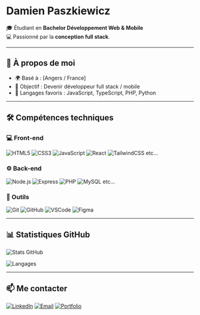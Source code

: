 # Damien Paszkiewicz

🎓 Étudiant en **Bachelor Développement Web & Mobile**  
💻 Passionné par la **conception full stack**.

---

## 🧠 À propos de moi

- 🌍 Basé à : [Angers / France]  
- 🎯 Objectif : Devenir développeur full stack / mobile  
- 🧩 Langages favoris : JavaScript, TypeScript, PHP, Python  

---

## 🛠️ Compétences techniques

### 💻 Front-end
![HTML5](https://img.shields.io/badge/HTML5-E34F26?logo=html5&logoColor=white)
![CSS3](https://img.shields.io/badge/CSS3-1572B6?logo=css3&logoColor=white)
![JavaScript](https://img.shields.io/badge/JavaScript-F7DF1E?logo=javascript&logoColor=black)
![React](https://img.shields.io/badge/React-61DAFB?logo=react&logoColor=black)
![TailwindCSS](https://img.shields.io/badge/TailwindCSS-06B6D4?logo=tailwindcss&logoColor=white)
etc...

### ⚙️ Back-end
![Node.js](https://img.shields.io/badge/Node.js-339933?logo=node.js&logoColor=white)
![Express](https://img.shields.io/badge/Express-000000?logo=express&logoColor=white)
![PHP](https://img.shields.io/badge/PHP-777BB4?logo=php&logoColor=white)
![MySQL](https://img.shields.io/badge/MySQL-4479A1?logo=mysql&logoColor=white)
etc...

### 🧰 Outils
![Git](https://img.shields.io/badge/Git-F05032?logo=git&logoColor=white)
![GitHub](https://img.shields.io/badge/GitHub-181717?logo=github&logoColor=white)
![VSCode](https://img.shields.io/badge/VSCode-007ACC?logo=visualstudiocode&logoColor=white)
![Figma](https://img.shields.io/badge/Figma-F24E1E?logo=figma&logoColor=white)

---

## 📊 Statistiques GitHub

![Stats GitHub](https://github-readme-stats.vercel.app/api?username=RustyRory&show_icons=true&theme=tokyonight)

![Langages](https://github-readme-stats.vercel.app/api/top-langs/?username=RustyRory&layout=compact&theme=tokyonight)

---

## 📫 Me contacter

[![LinkedIn](https://img.shields.io/badge/LinkedIn-0A66C2?logo=linkedin&logoColor=white)](https://www.linkedin.com/in/paszkiewicz-damien)
[![Email](https://img.shields.io/badge/Email-D14836?logo=gmail&logoColor=white)](mailto:damien.paszkiewicz@live.fr)
[![Portfolio](https://img.shields.io/badge/Portfolio-000000?logo=vercel&logoColor=white)](https://damienp.netlify.app/)


